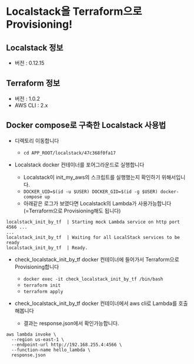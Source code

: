 # Localstack을 Terraform으로 Provisioning!
## Localstack 정보
- 버전 : 0.12.15
## Terraform 정보
- 버전 : 1.0.2
- AWS CLI : 2.x

## Docker compose로 구축한 Localstack 사용법
- 디렉토리 이동합니다
  - `cd APP_ROOT/localstack/47c368f0fa17`

- Localstack docker 컨테이너를 포어그라운드로 실행합니다
  - Localstack이 init_my_aws의 스크립트를 실행했는지 확인하기 위해서입니다.
  - `DOCKER_UID=$(id -u $USER) DOCKER_GID=$(id -g $USER) docker-compose up`
  - 아래같은 로그가 보였다면 Localstack의 Lambda가 사용가능합니다(=Terraform으로 Provisioning해도 됩니다)

```
localstack_init_by_tf  | Starting mock Lambda service on http port 4566 ...
...
localstack_init_by_tf  | Waiting for all LocalStack services to be ready
localstack_init_by_tf  | Ready.
```

- check_localstack_init_by_tf docker 컨테이너에 들어가서 Terraform으로 Provisioning합니다
  - `docker exec -it check_localstack_init_by_tf /bin/bash`
  - `terraform init`
  - `terraform apply`

- check_localstack_init_by_tf docker 컨테이너에서 aws cli로 Lambda를 호출해봅니다
  - 결과는 response.json에서 확인가능합니다.

```
aws lambda invoke \
  --region us-east-1 \
  --endpoint-url http://192.168.255.4:4566 \
  --function-name hello_lambda \
  response.json
```